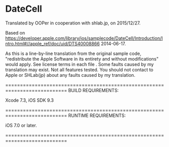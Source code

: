 # DateCell

Translated by OOPer in cooperation with shlab.jp, on 2015/12/27.

Based on
<https://developer.apple.com/library/ios/samplecode/DateCell/Introduction/Intro.html#//apple_ref/doc/uid/DTS40008866>
2014-06-17.

As this is a line-by-line translation from the original sample code, "redistribute the Apple Software in its entirety and without modifications" would apply. See license terms in each file .
Some faults caused by my translation may exist. Not all features tested.
You should not contact to Apple or SHLab(jp) about any faults caused by my translation.

===========================================================================
BUILD REQUIREMENTS:

Xcode 7.3, iOS SDK 9.3

===========================================================================
RUNTIME REQUIREMENTS:

iOS 7.0 or later.

===========================================================================
